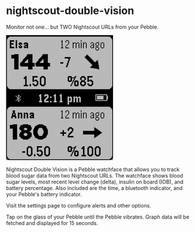 # nightscout-double-vision
Monitor not one... but TWO Nightscout URLs from your Pebble.

![screenshot](https://raw.githubusercontent.com/pauleeeeee/nightscout-double-vision/master/nsdv-screenshot.png)

Nightscout Double Vision is a Pebble watchface that allows you to track blood sugar data from two Nightscout URLs. The watchface shows blood sugar levels, most recent level change (delta), insulin on board (IOB), and battery percentage. Also included are the time, a bluetooth indicator, and your Pebble's battery indicator.

Visit the settings page to configure alerts and other options.

Tap on the glass of your Pebble until the Pebble vibrates. Graph data will be fetched and displayed for 15 seconds.
